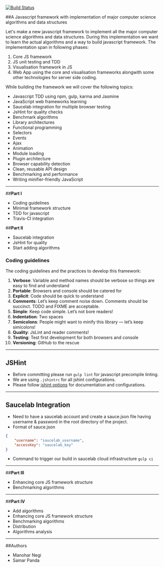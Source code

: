 [![Build Status](https://travis-ci.org/mnegi/algojs.svg?branch=master)](https://travis-ci.org/mnegi/algojs)

##A Javascript framework with implementation of major computer science algorithms and data structures

Let's make a new javascript framework to implement all the major computer science algorithms and data structures. During this implementation we want to learn the actual algorithms and a way to build javascript framework. The implementation span in following phases:

1. Core JS framework
2. JS unit testing and TDD
3. Visualisation framework in JS
4. Web App using the core and visualisation frameworks alongwith some other technologies for server side coding.

While building the framework we will cover the following topics:

- Javascript TDD using npm, gulp, karma and Jasmine
- JavaScript web frameworks learning
- Saucelab integration for multiple browser testing
- JsHint for quality checks
- Benchmark algorithms
- Library architectures
- Functional programming
- Selectors
- Events
- Ajax
- Animation
- Module loading
- Plugin architecture
- Browser capability detection
- Clean, reusable API design
- Benchmarking and performance
- Writing minifier-friendly JavaScript

----------

##**Part I**

- Coding guidelines
- Minimal framework structure
- TDD for javascript
- Travis-CI integration

##**Part II**
- Saucelab integration
- JsHint for quality
- Start adding algorithms

### Coding guidelines
The coding guidelines and the practices to develop this framework:

1. **Verbose**: Variable and method names should be verbose so things are easy to find and understand
2. **Portable**: Browsers and console should be catered for
3. **Explicit**: Code should be quick to understand
4. **Comments**: Let’s keep comment noise down. Comments should be succinct. TODO and FIXME are acceptable.
5. **Simple**: Keep code simple. Let’s not bore readers!
6. **Indentation**: Two spaces
7. **Semicolons**: People might want to minify this library — let’s keep simicolons!
8. **Quality**: JsLint and reader comments!
9. **Testing**: Test first development for both browsers and console
10. **Versioning**: GitHub to the rescue

----------

## JSHint

* Before committing please run `gulp lint` for javascript precompile linting.
* We are using `.jshintrc` for all jshint configurations.
* Please follow [jshint options](http://www.jshint.com/docs/options/) for documentation and configurations.

----------
## Saucelab Integration

* Need to have a saucelab account and create a sauce.json file having username & password in the root directory of the project.
* Format of sauce.json
```json
{
    "username": "saucelab_username",
    "accessKey": "saucelab_key"
}
```
* Command to trigger our build in saucelab cloud infrastructure `gulp ci`

----------

##**Part III**

- Enhancing core JS framework structure
- Benchmarking algorithms

----------

##**Part IV**

- Add algorithms
- Enhancing core JS framework structure
- Benchmarking algorithms
- Distribution
- Algorithms analysis

----------

##Authors
- Manohar Negi
- Samar Panda
